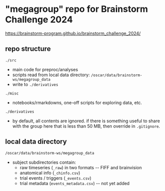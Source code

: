 # "megagroup" repo for Brainstorm Challenge 2024

https://brainstorm-program.github.io/brainstorm_challenge_2024/

## repo structure

`./src`
- main code for preproc/analyses
- scripts read from local data directory: `/oscar/data/brainstorm-ws/megagroup_data`
- write to `./derivatives`

`./misc`
- notebooks/rmarkdowns, one-off scripts for exploring data, etc.

`./derivatives`
- by default, all contents are ignored. if there is something useful to share with the group here that is less than 50 MB, then override in `.gitignore`.

## local data directory
```
/oscar/data/brainstorm-ws/megagroup_data
```
- subject subdirectories contain:
  - raw timeseries (`_raw`) in two formats -- FIFF and brainvision
  - anatomical info (`_chinfo.csv`)
  - trial events / triggers (`_events.csv`)
  - trial metadata (`events_metadata.csv`)  -- not yet added
